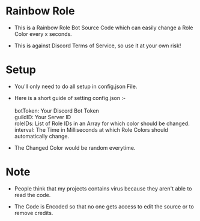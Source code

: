 # Rainbow Role

- This is a Rainbow Role Bot Source Code which can easily change a Role Color every x seconds.

- This is against Discord Terms of Service, so use it at your own risk!

# Setup

- You'll only need to do all setup in config.json File.

- Here is a short guide of setting config.json :-<br><br>botToken: Your Discord Bot Token<br>guildID: Your Server ID<br>roleIDs: List of Role IDs in an Array for which color should be changed.<br>interval: The Time in Milliseconds at which Role Colors should automatically change.

- The Changed Color would be random everytime.

# Note

- People think that my projects contains virus because they aren't able to read the code.

- The Code is Encoded so that no one gets access to edit the source or to remove credits.
